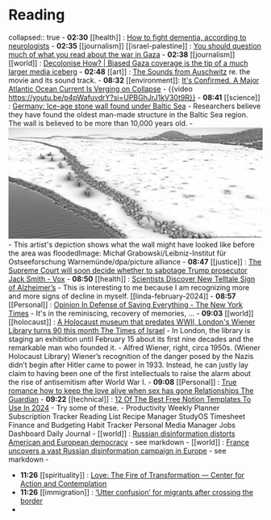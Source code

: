 # Reading
collapsed:: true
	- **02:30** [[health]] : [How to fight dementia, according to neurologists](https://www.cnn.com/2024/02/12/health/brain-checkup-wellness/index.html)
	- **02:35** [[journalism]] [[israel-palestine]] : [You should question much of what you read about the war in Gaza](https://thehill.com/opinion/international/4459125-you-should-question-much-of-what-you-read-about-the-war-in-gaza/)
	- **02:38** [[journalism]] [[world]] : [Decolonise How? | Biased Gaza coverage is the tip of a much larger media iceberg](https://www.thenewhumanitarian.org/column/2024/02/12/decolonise-how-biased-gaza-coverage-tip-of-media-iceberg)
	- **02:48** [[art]] : [The Sounds from Auschwitz](https://www.nationalreview.com/corner/the-sounds-from-auschwitz/) re. the movie and its sound track.
	- **08:32** [[environment]]: [It's Confirmed. A Major Atlantic Ocean Current Is Verging on Collapse](https://www.sciencealert.com/its-confirmed-a-major-atlantic-ocean-current-is-verging-on-collapse)
		- {{video https://youtu.be/p4pWafuvdrY?si=UPBGhJrJ1kV30t9R}}
	- **08:41** [[science]]  : [Germany: Ice-age stone wall found under Baltic Sea](https://www.dw.com/en/germany-ice-age-stone-wall-found-under-baltic-sea/a-68243132)
		- Researchers believe they have found the oldest man-made structure in the Baltic Sea region. The wall is believed to be more than 10,000 years old.
		- ![image.png](../assets/image_1707831732243_0.png)
		- This artist's depiction shows what the wall might have looked like before the area was floodedImage: Michał Grabowski/Leibniz-Institut für Ostseeforschung Warnemünde/dpa/picture alliance
	- **08:47** [[justice]] : [The Supreme Court will soon decide whether to sabotage Trump prosecutor Jack Smith - Vox](https://www.vox.com/scotus/2024/2/12/24070539/supreme-court-donald-trump-election-theft-jack-smith-immunity-stay-dc-circuit)
	- **08:50** [[health]] : [Scientists Discover New Telltale Sign of Alzheimer’s](https://scitechdaily.com/scientists-discover-new-telltale-sign-of-alzheimers/)
		- This is interesting to me because I am recognizing more and more signs of decline in myself. [[linda-february-2024]]
	- **08:57** [[Personal]] : [Opinion  In Defense of Saving Everything - The New York Times](https://www.nytimes.com/2024/02/12/opinion/memorabilia-nostalgia.html)
		- It's in the reminiscing, recovery of memories, ...
	- **09:03** [[world]] [[holocaust]] : [A Holocaust museum that predates WWII, London's Wiener Library turns 90 this month  The Times of Israel](https://www.timesofisrael.com/a-holocaust-museum-that-predates-wwii-londons-wiener-library-turns-90-this-month/)
		- In London, the library is staging an exhibition until February 15 about its first nine decades and the remarkable man who founded it.
		- Alfred Wiener, right, circa 1950s. (Wiener Holocaust Library)
		  Wiener’s recognition of the danger posed by the Nazis didn’t begin after Hitler came to power in 1933. Instead, he can justly lay claim to having been one of the first intellectuals to raise the alarm about the rise of antisemitism after World War I.
	- **09:08** [[Personal]] : [True romance how to keep the love alive when sex has gone  Relationships  The Guardian](https://www.theguardian.com/lifeandstyle/2024/feb/13/true-romance-how-to-keep-the-love-alive-when-sex-has-gone)
	- **09:22** [[technical]] : [12 Of The Best Free Notion Templates To Use In 2024](https://www.slashgear.com/1511228/best-free-notion-templates-2024/)
		- Try some of these.
		- Productivity Weekly Planner
		  Subscription Tracker
		  Reading List
		  Recipe Manager
		  StudyOS
		  Timesheet
		  Finance and Budgeting
		  Habit Tracker
		  Personal Media Manager
		  Jobs Dashboard
		  Daily Journal
	- [[world]] : [Russian disinformation distorts American and European democracy](https://www.economist.com/briefing/2018/02/22/russian-disinformation-distorts-american-and-european-democracy)
		- see markdown
	- [[world]] : [France uncovers a vast Russian disinformation campaign in Europe](https://www.economist.com/europe/2024/02/12/france-uncovers-a-vast-russian-disinformation-campaign-in-europe)
		- see markdown
		-
- **11:26** [[spirituality]] :  [Love: The Fire of Transformation — Center for Action and Contemplation](https://cac.org/daily-meditations/love-the-fire-of-transformation-2/)
- **11:26** [[immigration]] :  [‘Utter confusion’ for migrants after crossing the border](https://www.cnn.com/interactive/2024/02/world/migrant-crossing-california-cnnphotos/)
-